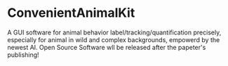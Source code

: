 # ConvenientAnimalKit
A GUI software for animal behavior label/tracking/quantification precisely, especially for animal in wild and complex backgrounds, empowerd by the newest AI.
Open Source Software wll be released after the papeter's publishing!
